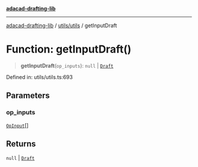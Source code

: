 [**adacad-drafting-lib**](../../../README.md)

***

[adacad-drafting-lib](../../../modules.md) / [utils/utils](../README.md) / getInputDraft

# Function: getInputDraft()

> **getInputDraft**(`op_inputs`): `null` \| [`Draft`](../../../objects/datatypes/interfaces/Draft.md)

Defined in: utils/utils.ts:693

## Parameters

### op\_inputs

[`OpInput`](../../../objects/datatypes/interfaces/OpInput.md)[]

## Returns

`null` \| [`Draft`](../../../objects/datatypes/interfaces/Draft.md)
